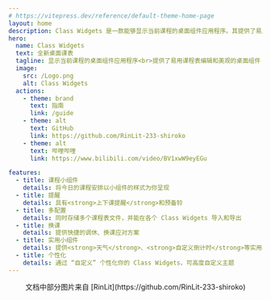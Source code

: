 ```yaml
---
# https://vitepress.dev/reference/default-theme-home-page
layout: home
description: Class Widgets 是一款能够显示当前课程的桌面组件应用程序。其提供了易用课程表编辑和美观的桌面组件。
hero:
  name: Class Widgets
  text: 全新桌面课表
  tagline: 显示当前课程的桌面组件应用程序<br>提供了易用课程表编辑和美观的桌面组件
  image: 
    src: /Logo.png
    alt: Class Widgets
  actions:
    - theme: brand
      text: 指南
      link: /guide
    - theme: alt
      text: GitHub
      link: https://github.com/RinLit-233-shiroko
    - theme: alt
      text: 哔哩哔哩
      link: https://www.bilibili.com/video/BV1xwW9eyEGu

features:
  - title: 课程小组件
    details: 将今日的课程安排以小组件的样式为你呈现
  - title: 提醒
    details: 具有<strong>上下课提醒</strong>和预备铃
  - title: 多配置
    details: 同时存储多个课程表文件，并能在各个 Class Widgets 导入和导出
  - title: 换课
    details: 提供快捷的调休、换课应对方案
  - title: 实用小组件
    details: 提供<strong>天气</strong>、<strong>自定义倒计时</strong>等实用小组件
  - title: 个性化
    details: 通过 “自定义” 个性化你的 Class Widgets，可高度自定义主题
---
```


<center>文档中部分图片来自 [RinLit](https://github.com/RinLit-233-shiroko)</center>